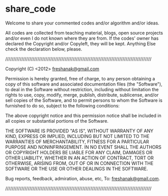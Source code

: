 share_code
==========

  Welcome to share your commented codes and/or algorithm and/or ideas. 
  
  All codes are collected from teaching material, blogs, open source projects and/or even
I do not known where they are from. If the codes' owner has declared the Copyright and/or
Copyleft, they will be kept. Anything Else check the declaration below, please. 
  
///////////////////////////////////////////////////////////////////////////////////////////
  
  Copyright (C) <2012> <freshanak@gmail.com>

  Permission is hereby granted, free of charge, to any person obtaining a copy of this 
software and associated documentation files (the "Software"), to deal in the Software 
without restriction, including without limitation the rights to use, copy, modify, merge,
publish, distribute, sublicense, and/or sell copies of the Software, and to permit 
persons to whom the Software is furnished to do so, subject to the following conditions:

  The above copyright notice and this permission notice shall be included in all copies 
or substantial portions of the Software.

  THE SOFTWARE IS PROVIDED "AS IS", WITHOUT WARRANTY OF ANY KIND, EXPRESS OR IMPLIED, 
INCLUDING BUT NOT LIMITED TO THE WARRANTIES OF MERCHANTABILITY, FITNESS FOR A PARTICULAR 
PURPOSE AND NONINFRINGEMENT. IN NO EVENT SHALL THE AUTHORS OR COPYRIGHT HOLDERS BE LIABLE 
FOR ANY CLAIM, DAMAGES OR OTHER LIABILITY, WHETHER IN AN ACTION OF CONTRACT, TORT OR 
OTHERWISE, ARISING FROM, OUT OF OR IN CONNECTION WITH THE SOFTWARE OR THE USE OR OTHER 
DEALINGS IN THE SOFTWARE.

Bug reports, feedback, admiration, abuse, etc, To: <freshanak@gmail.com>.

///////////////////////////////////////////////////////////////////////////////////////////
